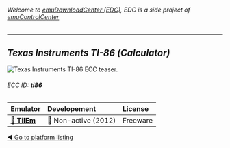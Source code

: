 ###### Welcome to [emuDownloadCenter (EDC)](https://github.com/PhoenixInteractiveNL/emuDownloadCenter/wiki/), EDC is a side project of [emuControlCenter](https://github.com/PhoenixInteractiveNL/emuControlCenter/wiki/)
***
## _Texas Instruments TI-86 (Calculator)_
![](https://raw.githubusercontent.com/wiki/PhoenixInteractiveNL/emuDownloadCenter/images_platform/ecc_ti86_teaser.png "Texas Instruments TI-86 ECC teaser.")
###### ECC ID: **ti86**

| Emulator   | Developement        | License     |
|:-----------|:--------------------|:------------|
| [:file_folder: **TilEm**](https://github.com/PhoenixInteractiveNL/emuDownloadCenter/wiki/Emulator-tilem#menu) | :red_circle: Non-active (2012) | Freeware |

[:arrow_backward: Go to platform listing](https://github.com/PhoenixInteractiveNL/emuDownloadCenter/wiki/EDC-Platform-List)
